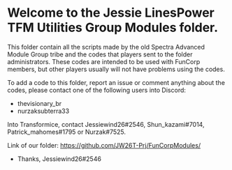 # Welcome to the Jessie LinesPower TFM Utilities Group Modules folder.

This folder contain all the scripts made by the old Spectra Advanced Module Group tribe and the codes that players sent to the folder administrators.
These codes are intended to be used with FunCorp members, but other players usually will not have problems using the codes.

To add a code to this folder, report an issue or comment anything about the codes, please contact one of the following users into Discord:
- thevisionary_br
- nurzaksubterra33

Into Transformice, contact Jessiewind26#2546, Shun_kazami#7014, Patrick_mahomes#1795 or Nurzak#7525.

Link of our folder:
https://github.com/JW26T-Prj/FunCorpModules/

- Thanks, Jessiewind26#2546
